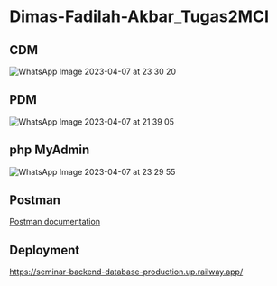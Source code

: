# Dimas-Fadilah-Akbar_Tugas2MCI

## CDM

![WhatsApp Image 2023-04-07 at 23 30 20](https://user-images.githubusercontent.com/89715780/230708025-29763561-437f-422f-a703-359c6556499a.jpeg)

## PDM

![WhatsApp Image 2023-04-07 at 21 39 05](https://user-images.githubusercontent.com/89715780/230708010-02574169-424c-4aa1-a9b1-5bdb8a9346fd.jpeg)

## php MyAdmin

![WhatsApp Image 2023-04-07 at 23 29 55](https://user-images.githubusercontent.com/89715780/230708044-592254d4-d35d-4fe1-bae8-3851774089ae.jpeg)

## Postman

<a href="https://documenter.getpostman.com/view/25228497/2s93XsXkmV">Postman documentation</a>

## Deployment
https://seminar-backend-database-production.up.railway.app/
